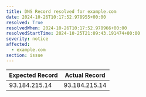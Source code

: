 ```yaml
---
title: DNS Record resolved for example.com
date: 2024-10-26T10:17:52.978955+00:00
resolved: True
resolvedWhen: 2024-10-26T10:17:52.978966+00:00
resolvedStartTime: 2024-10-25T21:09:43.191474+00:00
severity: notice
affected:
  - example.com
section: issue
---
```


| Expected Record  | Actual Record  |
|------------------|----------------|
| 93.184.215.14 | 93.184.215.14 |

